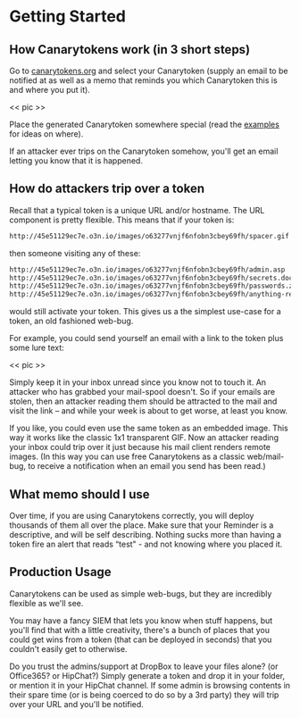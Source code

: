 # Getting Started

## How Canarytokens work (in 3 short steps)

Go to [canarytokens.org](https://canarytokens.org/generate) and select your Canarytoken (supply an email to be notified at as well as a memo that reminds you which Canarytoken this is and where you put it).

<< pic >>

Place the generated Canarytoken somewhere special (read the [examples](./examples.md) for ideas on where).

If an attacker ever trips on the Canarytoken somehow, you'll get an email letting you know that it is happened.

## How do attackers trip over a token

Recall that a typical token is a unique URL and/or hostname. The URL component is pretty flexible. This means that if your token is:

```bash
http://45e51129ec7e.o3n.io/images/o63277vnjf6nfobn3cbey69fh/spacer.gif
```

then someone visiting any of these:

```bash
http://45e51129ec7e.o3n.io/images/o63277vnjf6nfobn3cbey69fh/admin.asp
http://45e51129ec7e.o3n.io/images/o63277vnjf6nfobn3cbey69fh/secrets.docx
http://45e51129ec7e.o3n.io/images/o63277vnjf6nfobn3cbey69fh/passwords.zip
http://45e51129ec7e.o3n.io/images/o63277vnjf6nfobn3cbey69fh/anything-really
```

would still activate your token. This gives us a the simplest use-case for a token, an old fashioned web-bug.

For example, you could send yourself an email with a link to the token plus some lure text:

<< pic >>

Simply keep it in your inbox unread since you know not to touch it. An attacker who has grabbed your mail-spool doesn't. So if your emails are stolen, then an attacker reading them should be attracted to the mail and visit the link – and while your week is about to get worse, at least you know.

If you like, you could even use the same token as an embedded image. This way it works like the classic 1x1 transparent GIF. Now an attacker reading your inbox could trip over it just because his mail client renders remote images. (In this way you can use free Canarytokens as a classic web/mail-bug, to receive a notification when an email you send has been read.)

## What memo should I use

Over time, if you are using Canarytokens correctly, you will deploy thousands of them all over the place. Make sure that your Reminder is a descriptive, and will be self describing. Nothing sucks more than having a token fire an alert that reads “test" - and not knowing where you placed it.

## Production Usage

Canarytokens can be used as simple web-bugs, but they are incredibly flexible as we'll see.

You may have a fancy SIEM that lets you know when stuff happens, but you'll find that with a little creativity, there's a bunch of places that you could get wins from a token (that can be deployed in seconds) that you couldn't easily get to otherwise.

Do you trust the admins/support at DropBox to leave your files alone? (or Office365? or HipChat?) Simply generate a token and drop it in your folder, or mention it in your HipChat channel. If some admin is browsing contents in their spare time (or is being coerced to do so by a 3rd party) they will trip over your URL and you'll be notified.
